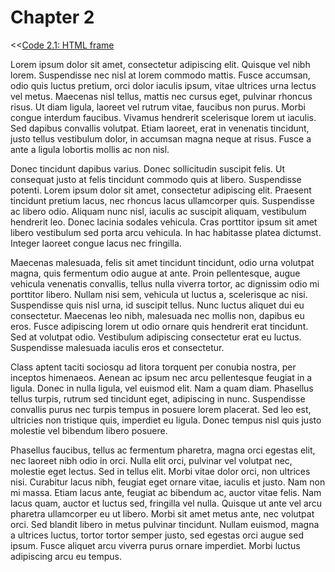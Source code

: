 # Chapter 2

<<[Code 2.1: HTML frame](code/2_1.html)

Lorem ipsum dolor sit amet, consectetur adipiscing elit. Quisque vel nibh lorem. Suspendisse nec nisl at lorem commodo mattis. Fusce accumsan, odio quis luctus pretium, orci dolor iaculis ipsum, vitae ultrices urna lectus vel metus. Maecenas nisl tellus, mattis nec cursus eget, pulvinar rhoncus risus. Ut diam ligula, laoreet vel rutrum vitae, faucibus non purus. Morbi congue interdum faucibus. Vivamus hendrerit scelerisque lorem ut iaculis. Sed dapibus convallis volutpat. Etiam laoreet, erat in venenatis tincidunt, justo tellus vestibulum dolor, in accumsan magna neque at risus. Fusce a ante a ligula lobortis mollis ac non nisl.

Donec tincidunt dapibus varius. Donec sollicitudin suscipit felis. Ut consequat justo at felis tincidunt commodo quis at libero. Suspendisse potenti. Lorem ipsum dolor sit amet, consectetur adipiscing elit. Praesent tincidunt pretium lacus, nec rhoncus lacus ullamcorper quis. Suspendisse ac libero odio. Aliquam nunc nisl, iaculis ac suscipit aliquam, vestibulum hendrerit leo. Donec lacinia sodales vehicula. Cras porttitor ipsum sit amet libero vestibulum sed porta arcu vehicula. In hac habitasse platea dictumst. Integer laoreet congue lacus nec fringilla.

Maecenas malesuada, felis sit amet tincidunt tincidunt, odio urna volutpat magna, quis fermentum odio augue at ante. Proin pellentesque, augue vehicula venenatis convallis, tellus nulla viverra tortor, ac dignissim odio mi porttitor libero. Nullam nisi sem, vehicula ut luctus a, scelerisque ac nisi. Suspendisse quis nisl urna, id suscipit tellus. Nunc luctus aliquet dui eu consectetur. Maecenas leo nibh, malesuada nec mollis non, dapibus eu eros. Fusce adipiscing lorem ut odio ornare quis hendrerit erat tincidunt. Sed at volutpat odio. Vestibulum adipiscing consectetur erat eu luctus. Suspendisse malesuada iaculis eros et consectetur.

Class aptent taciti sociosqu ad litora torquent per conubia nostra, per inceptos himenaeos. Aenean ac ipsum nec arcu pellentesque feugiat in a ligula. Donec in nulla ligula, vel euismod elit. Nam a quam diam. Phasellus tellus turpis, rutrum sed tincidunt eget, adipiscing in nunc. Suspendisse convallis purus nec turpis tempus in posuere lorem placerat. Sed leo est, ultricies non tristique quis, imperdiet eu ligula. Donec tempus nisl quis justo molestie vel bibendum libero posuere.

Phasellus faucibus, tellus ac fermentum pharetra, magna orci egestas elit, nec laoreet nibh odio in orci. Nulla elit orci, pulvinar vel volutpat nec, molestie eget lectus. Sed in tellus elit. Morbi vitae dolor orci, non ultrices nisi. Curabitur lacus nibh, feugiat eget ornare vitae, iaculis et justo. Nam non mi massa. Etiam lacus ante, feugiat ac bibendum ac, auctor vitae felis. Nam lacus quam, auctor et luctus sed, fringilla vel nulla. Quisque ut ante vel arcu pharetra ullamcorper eu ut libero. Morbi sit amet metus ante, nec volutpat orci. Sed blandit libero in metus pulvinar tincidunt. Nullam euismod, magna a ultrices luctus, tortor tortor semper justo, sed egestas orci augue sed ipsum. Fusce aliquet arcu viverra purus ornare imperdiet. Morbi luctus adipiscing arcu eu tempus.
